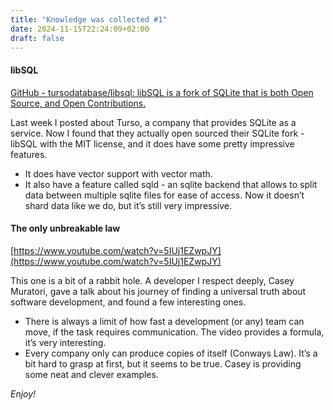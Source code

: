 ```yaml
---
title: "Knowledge was collected #1"
date: 2024-11-15T22:24:09+02:00
draft: false
---
```


#### libSQL

[GitHub - tursodatabase/libsql: libSQL is a fork of SQLite that is both Open Source, and Open Contributions.](https://github.com/tursodatabase/libsql)

Last week I posted about Turso, a company that provides SQLite as a service. Now I found that they actually open sourced their SQLite fork - libSQL with the MIT license, and it does have some pretty impressive features.
- It does have vector support with vector math.
- It also have a feature called sqld - an sqlite backend that allows to split data between multiple sqlite files for ease of access. Now it doesn’t shard data like we do, but it’s still very impressive.


#### The only unbreakable law

[https://www.youtube.com/watch?v=5IUj1EZwpJY](https://www.youtube.com/watch?v=5IUj1EZwpJY)

This one is a bit of a rabbit hole. A developer I respect deeply, Casey Muratori, gave a talk about his journey of finding a universal truth about software development, and found a few interesting ones.
- There is always a limit of how fast a development (or any) team can move, if the task requires communication. The video provides a formula, it’s very interesting.
- Every company only can produce copies of itself (Conways Law). It’s a bit hard to grasp at first, but it seems to be true. Casey is providing some neat and clever examples.

*Enjoy!*


